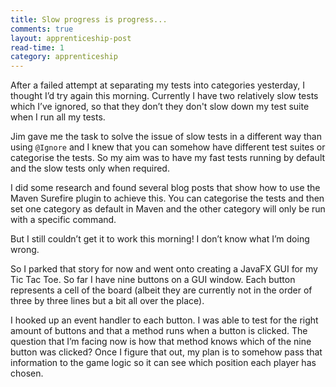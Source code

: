 ```yaml
---
title: Slow progress is progress...
comments: true
layout: apprenticeship-post
read-time: 1
category: apprenticeship
---
```

After a failed attempt at separating my tests into categories yesterday, I thought I’d try again this morning. Currently I have two relatively slow tests which I’ve ignored, so that they don’t they don't slow down my test suite when I run all my tests.

<!--break-->

Jim gave me the task to solve the issue of slow tests in a different way than using `@Ignore` and I knew that you can somehow have different test suites or categorise the tests. So my aim was to have my fast tests running by default and the slow tests only when required.

I did some research and found several blog posts that show how to use the Maven Surefire plugin to achieve this. You can categorise the tests and then set one category as default in Maven and the other category will only be run with a specific command.

But I still couldn’t get it to work this morning! I don’t know what I’m doing wrong.

So I parked that story for now and went onto creating a JavaFX GUI for my Tic Tac Toe. So far I have nine buttons on a GUI window. Each button represents a cell of the board (albeit they are currently not in the order of three by three lines but a bit all over the place). 

I hooked up an event handler to each button. I was able to test for the right amount of buttons and that a method runs when a button is clicked. The question that I’m facing now is how that method knows which of the nine button was clicked? Once I figure that out, my plan is to somehow pass that information to the game logic so it can see which position each player has chosen.